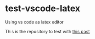 # test-vscode-latex
Using vs code as latex editor 


This is the repository to test with [this post](https://anarinsk.github.io/lostineconomics-v2-1/latex/rstat/doc-tech/2020/10/24/classy-latex.html)


